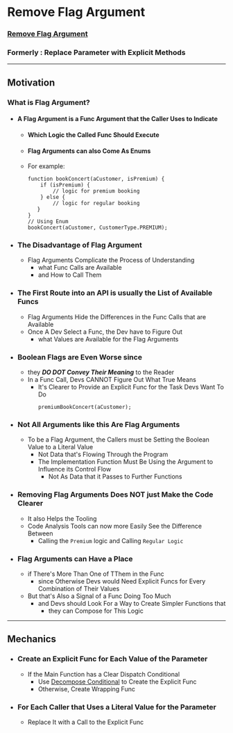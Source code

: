 # Remove Flag Argument 


### [Remove Flag Argument](https://memberservices.informit.com/my_account/webedition/9780135425664/html/removeflagargument.html)

### Formerly : Replace Parameter with Explicit Methods


---

## Motivation

### What is Flag Argument?

- #### A Flag Argument is a Func Argument that the Caller Uses to Indicate 
  - #### Which Logic the Called Func Should Execute
  - #### Flag Arguments can also Come As Enums
  - For example: 
    ``` 
    function bookConcert(aCustomer, isPremium) {
        if (isPremium) {
            // logic for premium booking
        } else {
            // logic for regular booking
       }
    }
    // Using Enum
    bookConcert(aCustomer, CustomerType.PREMIUM);
    ```

- ### The Disadvantage of Flag Argument
  - Flag Arguments Complicate the Process of Understanding 
    - what Func Calls are Available
    - and How to Call Them

- ### The First Route into an API is usually the List of Available Funcs
  - Flag Arguments Hide the Differences in the Func Calls that are Available
  - Once A Dev Select a Func, the Dev have to Figure Out 
    - what Values are Available for the Flag Arguments

- ### Boolean Flags are Even Worse since 
  - they ___DO DOT Convey Their Meaning___ to the Reader
  - In a Func Call, Devs CANNOT Figure Out What True Means
    - It's Clearer to Provide an Explicit Func for the Task Devs Want To Do
      ``` 
      premiumBookConcert(aCustomer);
      ```

- ### Not All Arguments like this Are Flag Arguments
  - To be a Flag Argument, the Callers must be Setting the Boolean Value to a Literal Value
    - Not Data that's Flowing Through the Program
    - The Implementation Function Must Be Using the Argument to Influence its Control Flow
      - Not As Data that it Passes to Further Functions

- ### Removing Flag Arguments Does NOT just Make the Code Clearer 
  - It also Helps the Tooling 
  - Code Analysis Tools can now more Easily See the Difference Between 
    - Calling the ``` Premium ``` logic and Calling ``` Regular Logic ```

- ### Flag Arguments can Have a Place 
  - if There's More Than One of TThem in the Func
    - since Otherwise Devs would Need Explicit Funcs for Every Combination of Their Values
  - But that's Also a Signal of a Func Doing Too Much
    - and Devs should Look For a Way to Create Simpler Functions that 
      - they can Compose for This Logic


--- 
## Mechanics

- ### Create an Explicit Func for Each Value of the Parameter
  - If the Main Function has a Clear Dispatch Conditional
    - Use [Decompose Conditional](https://memberservices.informit.com/my_account/webedition/9780135425664/html/decomposeconditional.html) to Create the Explicit Func
    - Otherwise, Create Wrapping Func

- ### For Each Caller that Uses a Literal Value for the Parameter 
  - Replace It with a Call to the Explicit Func




